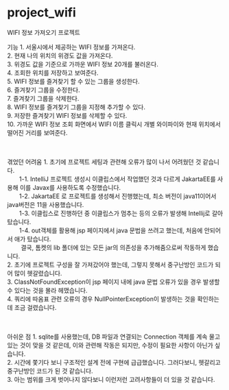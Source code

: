 # project_wifi
WIFI 정보 가져오기 프로젝트

기능	1. 서울시에서 제공하는 WIFI 정보를 가져온다.<br>
	2. 현재 나의 위치의 위경도 값을 가져온다.<br>
	3. 위경도 값을 기준으로 가까운 WIFI 정보 20개를 불러온다.<br>
	4. 조회한 위치를 저장하고 보여준다.<br>
	5. WIFI 정보를 즐겨찾기 할 수 있는 그룹을 생성한다.<br>
	6. 즐겨찾기 그룹을 수정한다.<br>
	7. 즐겨찾기 그룹을 삭제한다.<br>
	8. WIFI 정보를 즐겨찾기 그룹을 지정해 추가할 수 있다.<br>
	9. 저장한 즐겨찾기 WIFI 정보를 삭제할 수 있다.<br>
	10. 가까운 WIFI 정보 조회 화면에서 WIFI 이름 클릭시 개별 와이파이와 현재 위치에서 떨어진 거리를 보여준다.<br><br><br>


겪었던 어려움	1. 초기에 프로젝트 세팅과 관련해 오류가 많이 나서 어려웠던 것 같습니다.<br>
			&emsp;&emsp;1-1. IntelliJ 프로젝트 생성시 이클립스에서 작업했던 것과 다르게 JakartaEE를 사용해 이를 Javax를 사용하도록 수정했습니다.<br>
			&emsp;&emsp;1-2. JakartaEE 로 프로젝트를 생성해서 진행했는데, 최소 버전이 java11이어서 java버전은 11을 사용했습니다.<br>
			&emsp;&emsp;1-3. 이클립스로 진행하던 중 이클립스가 멈추는 등의 오류가 발생해 Intellij로 갈아탔습니다.<br>
			&emsp;&emsp;1-4. out객체를 활용해 jsp 페이지에서 java 문법을 쓰려고 했는데, 처음에 안되어서 애가 탔습니다.
			<br>&emsp;&emsp;	결국, 톰켓의 lib 폴더에 있는 모든 jar의 의존성을 추가해줌으로써 작동하게 했습니다.<br>
		2. 초기에 프로젝트 구성을 잘 가져갔어야 했는데, 그렇지 못해서 중구난방인 코드가 되어 많이 헷갈렸습니다.<br>
		3. ClassNotFoundException이 jsp 페이지 내에 java 문법 오류가 있을 경우 발생할 수 있다는 것을 몰라 헤맸습니다.<br>
		4. 쿼리에 따옴표 관련 오류의 경우 NullPointerException이 발생하는 것을 확인하는 데 조금 걸렸습니다.<br><br><br>

아쉬운 점		1. sqlite를 사용했는데, DB 파일과 연결되는 Connection 객체를 계속 물고 있는 것이 맞을 것 같은데, 이와 관련해 작동은 되지만, 수정이 필요한 사항이 아닌가 싶습니다.<br>
		2. 시간에 쫓기다 보니 구조적인 설계 전에 구현에 급급했습니다. 그러다보니, 헷갈리고 중구난방인 코드가 된 것 같습니다.<br>
		3. 아는 범위를 크게 벗어나지 않다보니 이런저런 고려사항들이 더 있을 것 같습니다.<br>
